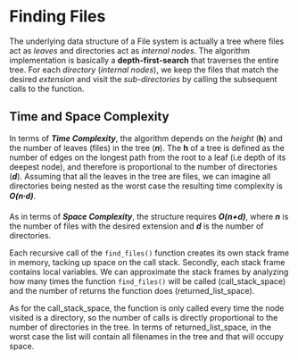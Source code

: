 # Finding Files

The underlying data structure of a File system is actually a tree where files act as *leaves* and directories act as *internal nodes*. The algorithm implementation is basically a **depth-first-search** that traverses the entire tree. For each *directory* (*internal nodes*), we keep the files that match the desired *extension* and visit the *sub-directories* by calling the subsequent calls to the function.

## Time and Space Complexity

In terms of ***Time Complexity***, the algorithm depends on the *height* (**h**) and the  number of leaves (files) in the tree (***n***). The  **h** of a tree is defined as the number of edges on the longest path from the root to a leaf (i.e depth of its deepest node), and therefore is proportional to the number of directories (***d***). Assuming that all the leaves in the tree are files, we can imagine all directories being nested as the worst case the resulting time complexity is ***O(n∙d)***.

As in terms of ***Space Complexity***, the structure requires ***O(n+d)***, where ***n*** is the number of files with the desired extension and ***d*** is the number of directories.

Each recursive call of the `find_files()` function creates its own stack frame in memory, tacking up space on the call stack. Secondly, each stack frame contains local variables.
We can approximate the stack frames by analyzing how many times the function `find_files()` will be called (call_stack_space) and the number of returns the function does (returned_list_space).

As for the call_stack_space, the function is only called every time the node visited is a directory, so the number of calls is directly proportional to the number of directories in the tree. In terms of returned_list_space, in the worst case the list will contain all filenames in the tree and that will occupy space.
